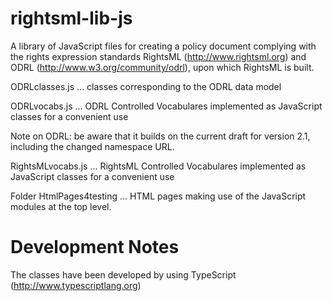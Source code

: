 rightsml-lib-js
===============

A library of JavaScript files for creating a policy document complying with the rights expression standards RightsML (http://www.rightsml.org) and ODRL (http://www.w3.org/community/odrl), upon which RightsML is built.

ODRLclasses.js ... classes corresponding to the ODRL data model 

ODRLvocabs.js ... ODRL Controlled Vocabulares implemented as JavaScript classes for a convenient use

Note on ODRL: be aware that it builds on the current draft for version 2.1, including the changed namespace URL.

RightsMLvocabs.js ... RightsML Controlled Vocabulares implemented as JavaScript classes for a convenient use

Folder HtmlPages4testing ... HTML pages making use of the JavaScript modules at the top level.

Development Notes
=====================
The classes have been developed by using TypeScript (http://www.typescriptlang.org)


